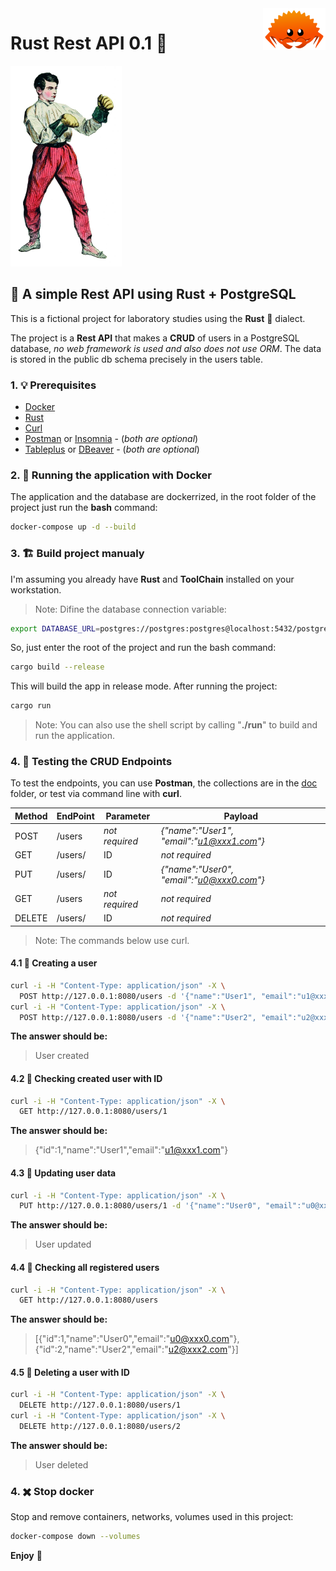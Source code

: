 <img src="https://raw.githubusercontent.com/edersoncorbari/rust-rest-api/main/doc/rust-mascot.png" align="right"/>

# Rust Rest API 0.1 🚀

![](https://raw.githubusercontent.com/edersoncorbari/rust-rest-api/main/doc/boxer.png)

## 🏁 A simple Rest API using Rust + PostgreSQL

This is a fictional project for laboratory studies using the **Rust** :crab: dialect.

The project is a **Rest API** that makes a **CRUD** of users in a PostgreSQL database, *no web framework is 
used and also does not use ORM*. The data is stored in the public db schema precisely in the users table.

### 1. 💡 Prerequisites

  - [Docker](https://www.docker.com/products/docker-desktop/)
  - [Rust](https://www.rust-lang.org/tools/install)
  - [Curl](https://curl.se/)
  - [Postman](https://www.postman.com/) or [Insomnia](https://insomnia.rest/download) - (*both are optional*)
  - [Tableplus](https://tableplus.com/) or [DBeaver](https://dbeaver.io/) - (*both are optional*)

### 2. 🏃 Running the application with Docker

The application and the database are dockerrized, in the root folder of the project just run the **bash** command:

```sh
docker-compose up -d --build
```

### 3. 🏗️  Build project manualy

I'm assuming you already have **Rust** and **ToolChain** installed on your workstation.

> Note: Difine the database connection variable:

```sh
export DATABASE_URL=postgres://postgres:postgres@localhost:5432/postgres
```

So, just enter the root of the project and run the bash command:

```sh
cargo build --release
```

This will build the app in release mode. After running the project:

```sh
cargo run
```

> Note: You can also use the shell script by calling "**./run**" to build and run the application.

### 4. 🧪 Testing the CRUD Endpoints

To test the endpoints, you can use **Postman**, the collections are in the [doc](doc/Rust-Rest-Api.postman_collection.json) folder, 
or test via command line with **curl**.

| Method | EndPoint | Parameter      | Payload   |
| ------ | -------- | -------------- | ----------|
| POST   | /users   | *not required* | *{"name":"User1", "email":"u1@xxx1.com"}* |
| GET    | /users/  | ID             | *not required* |
| PUT    | /users/  | ID             | *{"name":"User0", "email":"u0@xxx0.com"}* |
| GET    | /users   | *not required* | *not required* |
| DELETE | /users/  | ID             | *not required* |

> Note: The commands below use curl.

#### 4.1 📝 Creating a user

```sh
curl -i -H "Content-Type: application/json" -X \
  POST http://127.0.0.1:8080/users -d '{"name":"User1", "email":"u1@xxx1.com"}'
curl -i -H "Content-Type: application/json" -X \
  POST http://127.0.0.1:8080/users -d '{"name":"User2", "email":"u2@xxx2.com"}'
```

**The answer should be:**

> User created

#### 4.2 📝 Checking created user with ID 

```sh
curl -i -H "Content-Type: application/json" -X \
  GET http://127.0.0.1:8080/users/1
```

**The answer should be:**

> {"id":1,"name":"User1","email":"u1@xxx1.com"}

#### 4.3 📝 Updating user data 

```sh
curl -i -H "Content-Type: application/json" -X \
  PUT http://127.0.0.1:8080/users/1 -d '{"name":"User0", "email":"u0@xxx0.com"}' 
```

**The answer should be:**

> User updated

#### 4.4 📝 Checking all registered users 

```sh
curl -i -H "Content-Type: application/json" -X \
  GET http://127.0.0.1:8080/users
```

**The answer should be:**

> [{"id":1,"name":"User0","email":"u0@xxx0.com"},{"id":2,"name":"User2","email":"u2@xxx2.com"}]

#### 4.5 📝 Deleting a user with ID

```sh
curl -i -H "Content-Type: application/json" -X \
  DELETE http://127.0.0.1:8080/users/1
curl -i -H "Content-Type: application/json" -X \
  DELETE http://127.0.0.1:8080/users/2
```

**The answer should be:**

> User deleted

### 4. :heavy_multiplication_x: Stop docker

Stop and remove containers, networks, volumes used in this project:

```sh
docker-compose down --volumes
```

**Enjoy** :tropical_drink:
